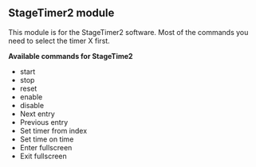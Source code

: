 ## StageTimer2 module

This module is for the StageTimer2 software. Most of the commands
you need to select the timer X first.


**Available commands for StageTime2**

* start
* stop
* reset
* enable
* disable
* Next entry
* Previous entry
* Set timer from index
* Set time on time
* Enter fullscreen
* Exit fullscreen
